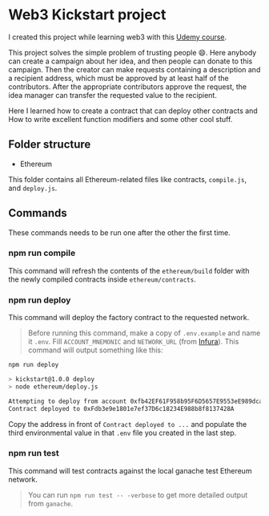 # Web3 Kickstart project

I created this project while learning web3 with this [Udemy course](https://www.udemy.com/share/101rjU3@oLYMhtAXpufYyulbb8C11K8PUiscrdXuOr5Nf_NPSekIlg0jw2iLf0SlNnoWvzbFdA==/).

This project solves the simple problem of trusting people 😄.
Here anybody can create a campaign about her idea, and then people can donate to this campaign. Then the creator can make requests containing a description and a recipient address, which must be approved by at least half of the contributors. After the appropriate contributors approve the request, the idea manager can transfer the requested value to the recipient.

Here I learned how to create a contract that can deploy other contracts and How to write excellent function modifiers and some other cool stuff.

## Folder structure

* Ethereum

This folder contains all Ethereum-related files like contracts, `compile.js`,  and `deploy.js`.

## Commands

These commands needs to be run one after the other the first time.

### npm run compile

This command will refresh the contents of the `ethereum/build` folder with the newly compiled contracts inside `ethereum/contracts`.

### npm run deploy

This command will deploy the factory contract to the requested network.

> Before running this command, make a copy of `.env.example` and name it `.env`. Fill `ACCOUNT_MNEMONIC` and `NETWORK_URL` (from [Infura](https://www.infura.io/)). This command will output something like this:

```bash
npm run deploy

> kickstart@1.0.0 deploy
> node ethereum/deploy.js

Attempting to deploy from account 0xfb42EF61F958b95F6D5657E9553eE989dca94eb4
Contract deployed to 0xFdb3e9e1801e7ef37D6c18234E988b8f8137428A
```

Copy the address in front of `Contract deployed to ...` and populate the third environmental value in that `.env` file you created in the last step. 

### npm run test

This command will test contracts against the local ganache test Ethereum network.

> You can run `npm run test -- -verbose` to get more detailed output from `ganache`.